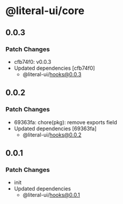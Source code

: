 # @literal-ui/core

## 0.0.3

### Patch Changes

- cfb74f0: v0.0.3
- Updated dependencies [cfb74f0]
  - @literal-ui/hooks@0.0.3

## 0.0.2

### Patch Changes

- 69363fa: chore(pkg): remove exports field
- Updated dependencies [69363fa]
  - @literal-ui/hooks@0.0.2

## 0.0.1

### Patch Changes

- init
- Updated dependencies
  - @literal-ui/hooks@0.0.1
